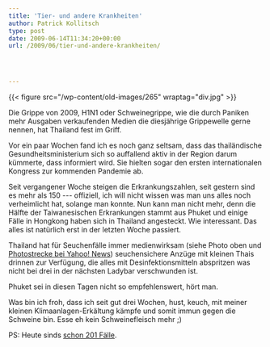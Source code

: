 ```yaml
---
title: 'Tier- und andere Krankheiten'
author: Patrick Kollitsch
type: post
date: 2009-06-14T11:34:20+00:00
url: /2009/06/tier-und-andere-krankheiten/




---
```

{{< figure src="/wp-content/old-images/265" wraptag="div.jpg" >}}

Die Grippe von 2009, H1N1 oder Schweinegrippe, wie die durch Paniken mehr Ausgaben verkaufenden Medien die diesjährige Grippewelle gerne nennen, hat Thailand fest im Griff.

Vor ein paar Wochen fand ich es noch ganz seltsam, dass das thailändische Gesundheitsministerium sich so auffallend aktiv in der Region darum kümmerte, dass informiert wird. Sie hielten sogar den ersten internationalen Kongress zur kommenden Pandemie ab.

Seit vergangener Woche steigen die Erkrankungszahlen, seit gestern sind es mehr als 150 --- offiziell, ich will nicht wissen was man uns alles noch verheimlicht hat, solange man konnte. Nun kann man nicht mehr, denn die Hälfte der Taiwanesischen Erkrankungen stammt aus Phuket und einige Fälle in Hongkong haben sich in Thailand angesteckt. Wie interessant. Das alles ist natürlich erst in der letzten Woche passiert.

Thailand hat für Seuchenfälle immer medienwirksam (siehe Photo oben und [Photostrecke bei Yahoo! News][1]) seuchensichere Anzüge mit kleinen Thais drinnen zur Verfügung, die alles mit Desinfektionsmitteln abspritzen was nicht bei drei in der nächsten Ladybar verschwunden ist. 

Phuket sei in diesen Tagen nicht so empfehlenswert, hört man. 

Was bin ich froh, dass ich seit gut drei Wochen, hust, keuch, mit meiner kleinen Klimaanlagen-Erkältung kämpfe und somit immun gegen die Schweine bin. Esse eh kein Schweinefleisch mehr ;)

PS: Heute sinds [schon 201 F&auml;lle][2].

 [1]: http://news.yahoo.com/nphotos/Thailand/ss/events/wl/041209thailand#photoViewer=/090614/ids_photos_wl/r120338569.jpg
 [2]: http://www.nationmultimedia.com/2009/06/15/national/national_30105172.php